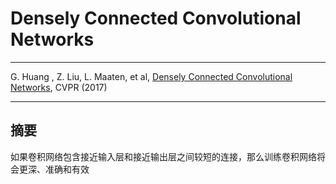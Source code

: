 # Densely Connected Convolutional Networks

---

G. Huang , Z. Liu, L. Maaten, et al, [Densely Connected Convolutional Networks][dense_net], CVPR (2017)

[dense_net]: https://arxiv.org/1608.06993 "Densely Connected Convolutional Networks"

---

## 摘要

如果卷积网络包含接近输入层和接近输出层之间较短的连接，那么训练卷积网络将会更深、准确和有效